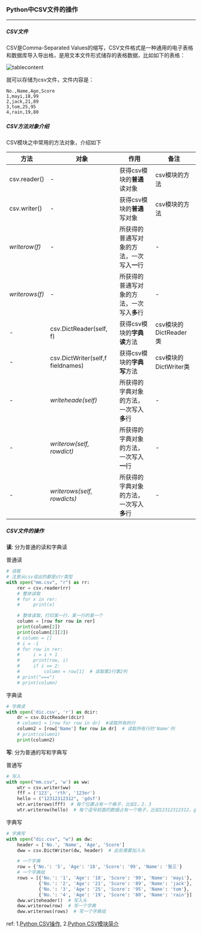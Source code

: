 ### Python中CSV文件的操作

***

##### CSV文件

CSV是Comma-Separated Values的缩写，CSV文件格式是一种通用的电子表格和数据库导入导出格，是用文本文件形式储存的表格数据，比如如下的表格：

![tablecontent](../../images/o_tablecontent.jpg)

就可以存储为csv文件，文件内容是：

```excel
No.,Name,Age,Score
1,mayi,18,99
2,jack,21,89
3,tom,25,95
4,rain,19,80
```



##### CSV方法对象介绍
CSV模块之中常用的方法对象，介绍如下

| 方法             | 对象                                | 作用                      | 备注                |
| -------------- | --------------------------------- | ----------------------- | ----------------- |
| csv.reader()   | -                                 | 获得csv模块的**普通**读对象       | csv模块的方法          |
| csv.writer()   | -                                 | 获得csv模块的**普通**写对象       | csv模块的方法          |
| *writerow(f)*  | -                                 | 所获得的普通写对象的方法，一次写入**一**行 | -                 |
| *writerows(f)* | -                                 | 所获得的普通写对象的方法，一次写入**多**行 | -                 |
| -              | csv.DictReader(self, f)           | 获得csv模块的**字典读**方法       | csv模块的DictReader类 |
| -              | csv.DictWriter(self,f fieldnames) | 获得csv模块的**字典写**方法       | csv模块的DictWriter类 |
| -              | *writeheade(self)*                | 所获得的字典对象的方法，一次写入**多**行  | -                 |
| -              | *writerow(self, rowdict)*         | 所获得的字典对象的方法，一次写入**一**行  | -                 |
| -              | *writerows(self, rowdicts)*       | 所获得的字典对象的方法，一次写入**多**行  | -                 |



##### CSV文件的操作
**读**: 分为普通的读和字典读

普通读
```python
# 读取
# 注意从csv读出的都是str类型
with open("mm.csv", "r") as rr:
    rer = csv.reader(rr)
    # 整体读取
    # for x in rer:
    #     print(x)

    # 整体读取，打印某一行，某一行的某一个
    column = [row for row in rer]
    print(column[2])
    print(column[2][2])
    # column = []
    # i = -1
    # for row in rer:
    #     i = i + 1
    #     print(row, i)
    #     if i == 2:
    #         column = row[1]  # 读取第2行第2列
    # print("===")
    # print(column)
```

字典读
```python
# 字典读
with open('dic.csv', 'r') as dcir:
    dr = csv.DictReader(dcir)
    # column1 = [row for row in dr]  #读取所有的行
    column2 = [row['Name'] for row in dr]  # 读取所有行的'Name'列
    # print(column1)
    print(column2)
```


**写**: 分为普通的写和字典写

普通写
```python
# 写入
with open("mm.csv", 'w') as ww:
    wtr = csv.writer(ww)
    fff = ('123', 'rth', '123er')
    hello = ("12312312312", 'gdsf')
    wtr.writerows(fff)  # 每个位置占有一个格子，比如1，2，3
    wtr.writerow(hello)  # 每个逗号前面的数据占有一个格子，比如12312312312，gdsf
```

字典写
```python
# 字典写
with open("dic.csv", "w") as dw:
    header = ['No.', 'Name', 'Age', 'Score']
    dww = csv.DictWriter(dw, header)  # 此处需要加入头

    # 一个字典
    row = {'No.': '5', 'Age': '18', 'Score': '99', 'Name': '张三'}
    # 一个字典组
    rows = [{'No.': '1', 'Age': '18', 'Score': '99', 'Name': 'mayi'},
            {'No.': '2', 'Age': '21', 'Score': '89', 'Name': 'jack'},
            {'No.': '3', 'Age': '25', 'Score': '95', 'Name': 'tom'},
            {'No.': '4', 'Age': '19', 'Score': '80', 'Name': 'rain'}]
    dww.writeheader()  # 写入头
    dww.writerow(row)  # 写一个字典
    dww.writerows(rows)  # 写一个字典组
```



ref:
1.[Python CSV操作](http://blog.csdn.net/hitwangpeng/article/details/68489123),   2.[Python CSV模块简介](http://www.cnblogs.com/nisen/p/6155492.html)